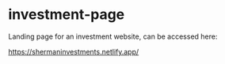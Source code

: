 # investment-page

Landing page for an investment website, can be accessed here: 

https://shermaninvestments.netlify.app/
